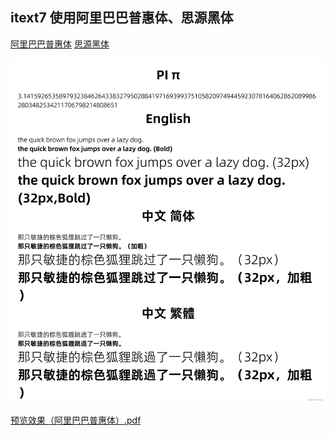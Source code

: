 ## itext7 使用阿里巴巴普惠体、思源黑体

[阿里巴巴普惠体](https://fonts.alibabagroup.com/#/font)
[思源黑体](https://github.com/adobe-fonts/source-han-sans)

![图片效果](./html2pdf.png)

[预览效果（阿里巴巴普惠体）.pdf](./html2pdf.pdf)
